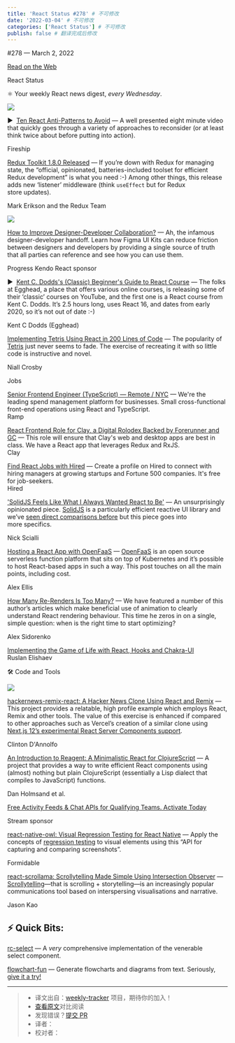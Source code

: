 ```yaml
---
title: 'React Status #278' # 不可修改
date: '2022-03-04' # 不可修改
categories: ['React Status'] # 不可修改
publish: false # 翻译完成后修改
---
```


<!--以上是预览信息，图片一张或限制百字左右，前者优先，全文请使用二级及以下标题-->
<!-- more -->

#​278 — March 2, 2022

[Read on the Web](https://react.statuscode.com/link/120374/web)

React Status

⚛️ Your weekly React news digest, _every Wednesday_.

[![](https://res.cloudinary.com/cpress/image/upload/w_1280,e_sharpen:60/oalb6u0vhpzmlxkwbndm.jpg)](https://react.statuscode.com/link/120375/web)

▶  [Ten React Anti-Patterns to Avoid](https://react.statuscode.com/link/120375/web "www.youtube.com") — A well presented eight minute video that quickly goes through a variety of approaches to reconsider (or at least think twice about before putting into action).

Fireship

[Redux Toolkit 1.8.0 Released](https://react.statuscode.com/link/120376/web "github.com") — If you’re down with Redux for managing state, the “official, opinionated, batteries-included toolset for efficient Redux development” is what you need :-) Among other things, this release adds new ‘listener’ middleware (think `useEffect` but for Redux store updates).

Mark Erikson and the Redux Team

[![](https://copm.s3.amazonaws.com/27dd10de.png)](https://react.statuscode.com/link/120377/web)

[How to Improve Designer-Developer Collaboration?](https://react.statuscode.com/link/120377/web "ad.doubleclick.net") — Ah, the infamous designer-developer handoff. Learn how Figma UI Kits can reduce friction between designers and developers by providing a single source of truth that all parties can reference and see how you can use them.

Progress Kendo React sponsor

▶  [Kent C. Dodds's (Classic) Beginner's Guide to React Course](https://react.statuscode.com/link/120378/web "www.youtube.com") — The folks at Egghead, a place that offers various online courses, is releasing some of their ‘classic’ courses on YouTube, and the first one is a React course from Kent C. Dodds. It’s 2.5 hours long, uses React 16, and dates from early 2020, so it’s not out of date :-)

Kent C Dodds (Egghead)

[Implementing Tetris Using React in 200 Lines of Code](https://react.statuscode.com/link/120379/web "blog.ag-grid.com") — The popularity of [Tetris](https://react.statuscode.com/link/120380/web) just never seems to fade. The exercise of recreating it with so little code is instructive and novel.

Niall Crosby

Jobs

[Senior Frontend Engineer (TypeScript) — Remote / NYC](https://react.statuscode.com/link/120381/web) — We're the leading spend management platform for businesses. Small cross-functional front-end operations using React and TypeScript.  
Ramp

[React Frontend Role for Clay, a Digital Rolodex Backed by Forerunner and GC](https://react.statuscode.com/link/120382/web) — This role will ensure that Clay's web and desktop apps are best in class. We have a React app that leverages Redux and RxJS.  
Clay

[Find React Jobs with Hired](https://react.statuscode.com/link/120383/web) — Create a profile on Hired to connect with hiring managers at growing startups and Fortune 500 companies. It's free for job-seekers.  
Hired

['SolidJS Feels Like What I Always Wanted React to Be'](https://react.statuscode.com/link/120384/web "typeofnan.dev") — An unsurprisingly opinionated piece. [SolidJS](https://react.statuscode.com/link/120385/web) is a particularly efficient reactive UI library and we’ve [seen direct comparisons before](https://react.statuscode.com/link/120386/web) but this piece goes into more specifics.

Nick Scialli

[Hosting a React App with OpenFaaS](https://react.statuscode.com/link/120387/web "www.openfaas.com") — [OpenFaaS](https://react.statuscode.com/link/120388/web) is an open source serverless function platform that sits on top of Kubernetes and it’s possible to host React-based apps in such a way. This post touches on all the main points, including cost.

Alex Ellis

[How Many Re-Renders Is Too Many?](https://react.statuscode.com/link/120389/web "alexsidorenko.com") — We have featured a number of this author’s articles which make beneficial use of animation to clearly understand React rendering behaviour. This time he zeros in on a single, simple question: when is the right time to start optimizing?

Alex Sidorenko

[Implementing the Game of Life with React, Hooks and Chakra-UI](https://react.statuscode.com/link/120390/web)  
Ruslan Elishaev

🛠 Code and Tools

[![](https://res.cloudinary.com/cpress/image/upload/w_1280,e_sharpen:60/cmw1utjaiqnj14nfetoi.jpg)](https://react.statuscode.com/link/120391/web)

[hackernews-remix-react: A Hacker News Clone Using React and Remix](https://react.statuscode.com/link/120391/web "github.com") — This project provides a relatable, high profile example which employs React, Remix and other tools. The value of this exercise is enhanced if compared to other approaches such as Vercel’s creation of a similar clone using [Next.js 12’s experimental React Server Components support](https://react.statuscode.com/link/120392/web).

Clinton D'Annolfo

[An Introduction to Reagent: A Minimalistic React for ClojureScript](https://react.statuscode.com/link/120393/web "reagent-project.github.io") — A project that provides a way to write efficient React components using (almost) nothing but plain ClojureScript (essentially a Lisp dialect that compiles to JavaScript) functions.

Dan Holmsand et al.

[Free Activity Feeds & Chat APIs for Qualifying Teams. Activate Today](https://react.statuscode.com/link/120394/web "getstream.io")

Stream sponsor

[react-native-owl: Visual Regression Testing for React Native](https://react.statuscode.com/link/120395/web "github.com") — Apply the concepts of [regression testing](https://react.statuscode.com/link/120396/web) to visual elements using this “API for capturing and comparing screenshots”.

Formidable

[react-scrollama: Scrollytelling Made Simple Using Intersection Observer](https://react.statuscode.com/link/120397/web "github.com") — [Scrollytelling](https://react.statuscode.com/link/120398/web)—that is scrolling + storytelling—is an increasingly popular communications tool based on interspersing visualisations and narrative.

Jason Kao

⚡️ Quick Bits:
--------------

[rc-select](https://react.statuscode.com/link/120399/web) — A _very_ comprehensive implementation of the venerable select component.

[flowchart-fun](https://react.statuscode.com/link/120400/web) — Generate flowcharts and diagrams from text. Seriously, [give it a try!](https://react.statuscode.com/link/120401/web)

---
> * 译文出自：[weekly-tracker](https://github.com/FEDarling/weekly-tracker) 项目，期待你的加入！
> * [查看原文](https://react.statuscode.com/issues/278)对比阅读
> * 发现错误？[提交 PR](https://github.com/FEDarling/weekly-tracker/blob/main/weeklys/react_status/278)
> * 译者：
> * 校对者：
